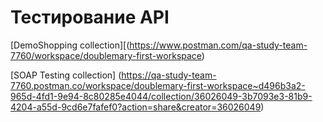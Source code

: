 # Тестирование API

[DemoShopping collection][(https://www.postman.com/qa-study-team-7760/workspace/doublemary-first-workspace)

[SOAP Testing collection]
(https://qa-study-team-7760.postman.co/workspace/doublemary-first-workspace~d496b3a2-965d-4fd1-9e94-8c80285e4044/collection/36026049-3b7093e3-81b9-4204-a55d-9cd6e7fafef0?action=share&creator=36026049)
